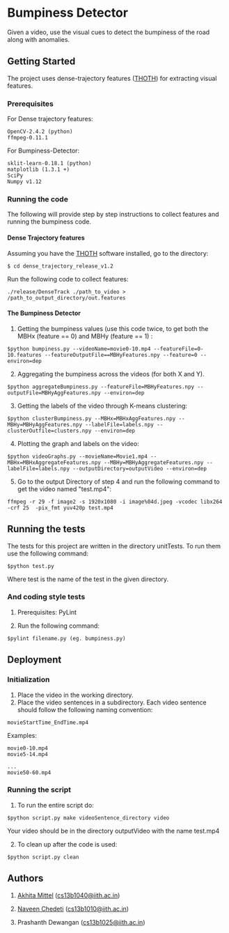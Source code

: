 # Bumpiness Detector

Given a video, use the visual cues to detect the bumpiness of the road along with anomalies.

## Getting Started

The project uses dense-trajectory features ([THOTH](https://lear.inrialpes.fr/people/wang/dense_trajectories)) for extracting visual features.

### Prerequisites

For Dense trajectory features:

```
OpenCV-2.4.2 (python)
ffmpeg-0.11.1
```

For Bumpiness-Detector:

```
sklit-learn-0.18.1 (python)
matplotlib (1.3.1 +)
SciPy
Numpy v1.12
```

### Running the code

The following will provide step by step instructions to collect features and running the bumpiness code.


#### Dense Trajectory features

Assuming you have the [THOTH](https://lear.inrialpes.fr/people/wang/dense_trajectories) software installed, go to the directory: 

```
$ cd dense_trajectory_release_v1.2
```

Run the following code to collect features: 

```
./release/DenseTrack ./path_to_video > /path_to_output_directory/out.features
```

#### The Bumpiness Detector

1. Getting the bumpiness values (use this code twice, to get both the MBHx (feature == 0) and MBHy (feature == 1) :

```
$python bumpiness.py --videoName=movie0-10.mp4 --featureFile=0-10.features --featureOutputFile==MBHyFeatures.npy --feature=0 --environ=dep
```

2. Aggregating the bumpiness across the videos (for both X and Y).

```
$python aggregateBumpiness.py --featureFile=MBHyFeatures.npy --outputFile=MBHyAggFeatures.npy --environ=dep
```

3. Getting the labels of the video through K-means clustering:

```
$python clusterBumpiness.py --MBHx=MBHxAggFeatures.npy --MBHy=MBHyAggFeatures.npy --labelFile=labels.npy --clusterOutfile=clusters.npy --environ=dep
```

4. Plotting the graph and labels on the video:

```
$python videoGraphs.py --movieName=Movie1.mp4 --MBHx=MBHxAggregateFeatures.npy --MBHy=MBHyAggregateFeatures.npy --labelFile=labels.npy --outputDirectory=outputVideo --environ=dep
```

5. Go to the output Directory of step 4 and run the following command to get the video named "test.mp4":

```
ffmpeg -r 29 -f image2 -s 1920x1080 -i image%04d.jpeg -vcodec libx264 -crf 25  -pix_fmt yuv420p test.mp4
```


## Running the tests

The tests for this project are written in the directory unitTests. To run them use the following command:

```
$python test.py
```
Where test is the name of the test in the given directory.

### And coding style tests

1. Prerequisites: PyLint

2. Run the following command:

```
$pylint filename.py (eg. bumpiness.py)
```

## Deployment

### Initialization
1. Place the video in the working directory.
2. Place the video sentences in a subdirectory.
Each video sentence should follow the following naming convention:

```
movieStartTime_EndTime.mp4
```

Examples:

```
movie0-10.mp4
movie5-14.mp4

...
movie50-60.mp4
```
### Running the script

1. To run the entire script do:

```
$python script.py make videoSentence_directory video

```
Your video should be in the directory outputVideo with the name test.mp4

2. To clean up after the code is used:

```
$python script.py clean
```

## Authors
1. [Akhita Mittel](https://github.com/akshitamittel) (cs13b1040@iith.ac.in)

2. [Naveen Chedeti](https://github.com/chedeti) (cs13b1010@iith.ac.in)

3. Prashanth Dewangan (cs13b1025@iith.ac.in)
